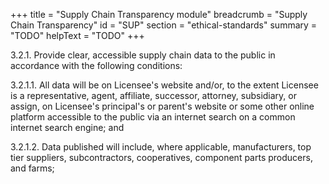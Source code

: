 +++
title = "Supply Chain Transparency module"
breadcrumb = "Supply Chain Transparency"
id = "SUP"
section = "ethical-standards"
summary = "TODO"
helpText = "TODO"
+++

3.2.1. Provide clear, accessible supply chain data to the public in accordance with the following conditions:

  3.2.1.1.  All data will be on Licensee's website and/or, to the extent Licensee is a representative, agent, affiliate, successor, attorney, subsidiary, or assign, on Licensee's principal's or parent's website or some other online platform accessible to the public via an internet search on a common internet search engine; and

  3.2.1.2.  Data published will include, where applicable, manufacturers, top tier suppliers, subcontractors, cooperatives, component parts producers, and farms;
